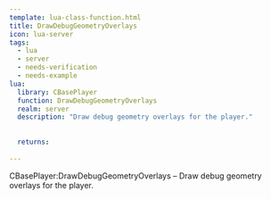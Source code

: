 ```yaml
---
template: lua-class-function.html
title: DrawDebugGeometryOverlays
icon: lua-server
tags:
  - lua
  - server
  - needs-verification
  - needs-example
lua:
  library: CBasePlayer
  function: DrawDebugGeometryOverlays
  realm: server
  description: "Draw debug geometry overlays for the player."
  
  
  returns:
    
---
```


<div class="lua__search__keywords">
CBasePlayer:DrawDebugGeometryOverlays &#x2013; Draw debug geometry overlays for the player.
</div>
